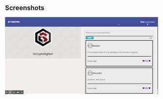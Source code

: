 ## Screenshots

!["Screenshot of my tweeter"](https://raw.githubusercontent.com/XxCryptoNightxX/live-tweeter/main/docs/tweet.gif)
